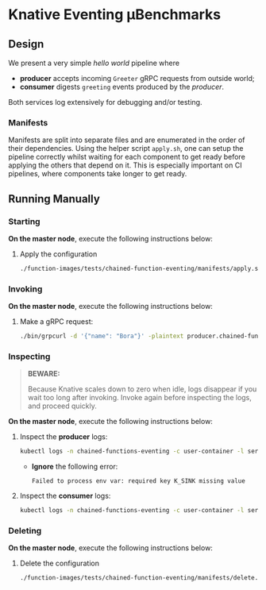 # Knative Eventing μBenchmarks

## Design
We present a very simple _hello world_ pipeline where
- **producer** accepts incoming `Greeter` gRPC requests from outside world;
- **consumer** digests `greeting` events produced by the _producer_.

Both services log extensively for debugging and/or testing.

### Manifests
Manifests are split into separate files and are enumerated in the order of their dependencies. Using the helper script `apply.sh`, one can setup the pipeline correctly whilst waiting for each component to get ready before applying the others that depend on it. This is especially important on CI pipelines, where components take longer to get ready.

## Running Manually
### Starting
**On the master node**, execute the following instructions below:
1. Apply the configuration
   ```bash
   ./function-images/tests/chained-function-eventing/manifests/apply.sh
   ```

### Invoking
**On the master node**, execute the following instructions below:
1. Make a gRPC request:
   ```bash
   ./bin/grpcurl -d '{"name": "Bora"}' -plaintext producer.chained-functions-eventing.192.168.1.240.sslip.io:80 helloworld.Greeter.SayHello
   ```

### Inspecting
> **BEWARE:**
>
> Because Knative scales down to zero when idle, logs disappear if you wait too long after invoking. Invoke again before inspecting the logs, and proceed quickly.

**On the master node**, execute the following instructions below:
1. Inspect the **producer** logs:
   ```bash
   kubectl logs -n chained-functions-eventing -c user-container -l serving.knative.dev/service=producer
   ```
    - **Ignore** the following error:
       ```
       Failed to process env var: required key K_SINK missing value
       ```
2. Inspect the **consumer** logs:
   ```bash
   kubectl logs -n chained-functions-eventing -c user-container -l serving.knative.dev/service=consumer
   ```

### Deleting
**On the master node**, execute the following instructions below:
1. Delete the configuration
   ```bash
   ./function-images/tests/chained-function-eventing/manifests/delete.sh
   ```
